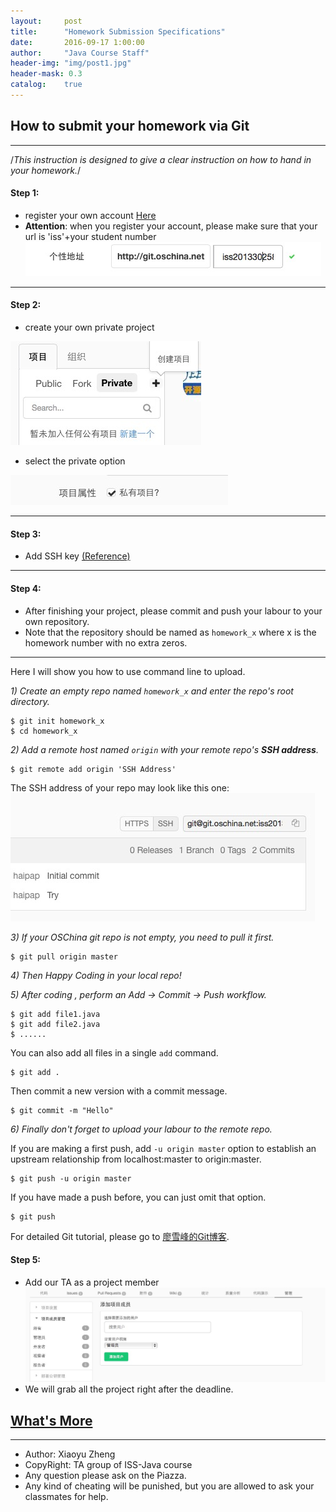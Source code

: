 ```yaml
---
layout:     post
title:      "Homework Submission Specifications"
date:       2016-09-17 1:00:00
author:     "Java Course Staff"
header-img: "img/post1.jpg"
header-mask: 0.3
catalog:    true
---
```


## How to submit your homework via Git
___

/*This instruction is designed to give a clear instruction on how to hand in your homework.*/

#### Step 1:

* register your own account [Here](http://git.oschina.net/)
* **Attention**: when you register your account, please make sure that your url is 'iss'+your student number
![](https://raw.githubusercontent.com/iss-java/iss-java.github.io/master/img/instruction_1.png)  

---

#### Step 2:

* create your own private project

![](https://raw.githubusercontent.com/iss-java/iss-java.github.io/master/img/instruction_3.png) 

* select the private option 

![](https://raw.githubusercontent.com/iss-java/iss-java.github.io/master/img/instruction_2.png)  

---

#### Step 3:

* Add SSH key [(Reference)](http://git.mydoc.io/?t=83157)

---

#### Step 4:

* After finishing your project, please commit and push your labour to your own repository.
* Note that the repository should be named as `homework_x` where x is the homework number with no extra zeros.

---

Here I will show you how to use command line to upload.

*1) Create an empty repo named `homework_x` and enter the repo's root directory.*

```
$ git init homework_x
$ cd homework_x
```

*2) Add a remote host named `origin` with your remote repo's **SSH address**.*

```
$ git remote add origin 'SSH Address'
```

The SSH address of your repo may look like this one:
![](https://raw.githubusercontent.com/iss-java/iss-java.github.io/master/img/instruction_4.png)  

*3) If your OSChina git repo is not empty, you need to pull it first.*

```
$ git pull origin master
```

*4) Then Happy Coding in your local repo!*

*5) After coding , perform an Add -> Commit -> Push workflow.*

```
$ git add file1.java
$ git add file2.java
$ ......
```

You can also add all files in a single `add` command.

```
$ git add .
```

Then commit a new version with a commit message.

```
$ git commit -m "Hello" 
```

*6) Finally don't forget to upload your labour to the remote repo.*

If you are making a first push, add `-u origin master` option to establish an upstream relationship from localhost:master to origin:master.

```
$ git push -u origin master
```

If you have made a push before, you can just omit that option.

```
$ git push
```

For detailed Git tutorial, please go to [廖雪峰的Git博客](http://www.liaoxuefeng.com/wiki/0013739516305929606dd18361248578c67b8067c8c017b000).

#### Step 5:

* Add our TA as a project member
![](https://raw.githubusercontent.com/iss-java/iss-java.github.io/master/img/instruction_5.png)
* We will grab all the project right after the deadline. 

## [What's More](http://git.mydoc.io/?t=84110)
---
* Author: Xiaoyu Zheng
* CopyRight: TA group of ISS-Java course
* Any question please ask on the Piazza.
* Any kind of cheating will be punished, but you are allowed to ask your classmates for help.
